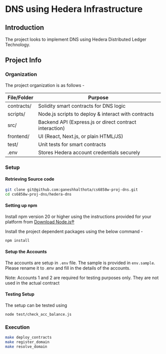 # DNS using Hedera Infrastructure

## Introduction

The project looks to implement DNS using Hedera Distributed Ledger Technology.

## Project Info

### Organization

The project organization is as follows -

| File/Folder | Purpose |
| --- | --- |
| contracts/ | Solidity smart contracts for DNS logic |
| scripts/ | Node.js scripts to deploy & interact with contracts |
| src/ | Backend API (Express.js or direct contract interaction) |
| frontend/ | UI (React, Next.js, or plain HTML/JS) |
| test/ | Unit tests for smart contracts |
| .env | Stores Hedera account credentials securely |

### Setup

#### Retrieving Source code

```bash
git clone git@github.com:ganeshhalthota/cs6858w-proj-dns.git
cd cs6858w-proj-dns/hedera-dns
```

#### Setting up npm

Install npm version 20 or higher using the instructions provided for your platform from [Download Node.js®](https://nodejs.org/en/download)

Install the project dependent packages using the below command -

```bash
npm install
```

#### Setup the Accounts

The accounts are setup in `.env` file. The sample is provided in `env.sample`.
Please rename it to .env and fill in the details of the accounts.

Note: Accounts 1 and 2 are required for testing purposes only. They are not used in the actual contract

#### Testing Setup

The setup can be tested using

```bash
node test/check_acc_balance.js
```

### Execution

```bash
make deploy_contracts
make register_domain
make resolve_domain
```
